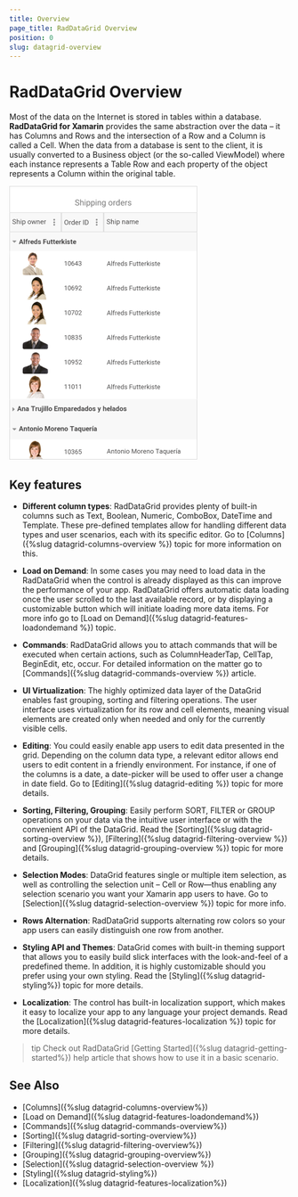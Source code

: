 ```yaml
---
title: Overview
page_title: RadDataGrid Overview
position: 0
slug: datagrid-overview
---
```


# RadDataGrid Overview #

Most of the data on the Internet is stored in tables within a database. **RadDataGrid for Xamarin** provides the same abstraction over the data – it has Columns and Rows and the intersection of a Row and a Column is called a Cell. When the data from a database is sent to the client, it is usually converted to a Business object (or the so-called ViewModel) where each instance represents a Table Row and each property of the object represents a Column within the original table.

![Overview DataGrid](images/overview-grid-1.png)

## Key features

* **Different column types**: RadDataGrid provides plenty of built-in columns such as Text, Boolean, Numeric, ComboBox, DateTime and Template. These pre-defined templates allow for handling different data types and user scenarios, each with its specific editor. Go to [Columns]({%slug datagrid-columns-overview %}) topic for more information on this.

* **Load on Demand**: In some cases you may need to load data in the RadDataGrid when the control is already displayed as this can improve the performance of your app. RadDataGrid offers automatic data loading once the user scrolled to the last available record, or by displaying a customizable button which will initiate loading more data items. For more info go to [Load on Demand]({%slug datagrid-features-loadondemand %}) topic.

* **Commands**: RadDataGrid allows you to attach commands that will be executed when certain actions, such as ColumnHeaderTap, CellTap, BeginEdit, etc, occur. For detailed information on the matter go to [Commands]({%slug datagrid-commands-overview %}) article.

* **UI Virtualization**: The highly optimized data layer of the DataGrid enables fast grouping, sorting and filtering operations. The user interface uses virtualization for its row and cell elements, meaning visual elements are created only when needed and only for the currently visible cells.

* **Editing**: You could easily enable app users to edit data presented in the grid. Depending on the column data type, a relevant editor allows end users to edit content in a friendly environment. For instance, if one of the columns is a date, a date-picker will be used to offer user a change in date field. Go to [Editing]({%slug datagrid-editing %}) topic for more details.

* **Sorting, Filtering, Grouping**: Easily perform SORT, FILTER or GROUP operations on your data via the intuitive user interface or with the convenient API of the DataGrid. Read the [Sorting]({%slug datagrid-sorting-overview %}), [Filtering]({%slug datagrid-filtering-overview %}) and [Grouping]({%slug datagrid-grouping-overview %}) topic for more details.

* **Selection Modes**: DataGrid features single or multiple item selection, as well as controlling the selection unit – Cell or Row—thus enabling any selection scenario you want your Xamarin app users to have. Go to [Selection]({%slug datagrid-selection-overview %}) topic for more info.

* **Rows Alternation**: RadDataGrid supports alternating row colors so your app users can easily distinguish one row from another.

* **Styling API and Themes**: DataGrid comes with built-in theming support that allows you to easily build slick interfaces with the look-and-feel of a predefined theme. In addition, it is highly customizable should you prefer using your own styling. Read the [Styling]({%slug datagrid-styling%}) topic for more details.

* **Localization**: The control has built-in localization support, which makes it easy to localize your app to any language your project demands. Read the [Localization]({%slug datagrid-features-localization %}) topic for more details.

>tip Check out RadDataGrid [Getting Started]({%slug datagrid-getting-started%}) help article that shows how to use it in a basic scenario.

## See Also

- [Columns]({%slug datagrid-columns-overview%})
- [Load on Demand]({%slug datagrid-features-loadondemand%})
- [Commands]({%slug datagrid-commands-overview%})
- [Sorting]({%slug datagrid-sorting-overview%})
- [Filtering]({%slug datagrid-filtering-overview%})
- [Grouping]({%slug datagrid-grouping-overview%})
- [Selection]({%slug datagrid-selection-overview %})
- [Styling]({%slug datagrid-styling%})
- [Localization]({%slug datagrid-features-localization%})
